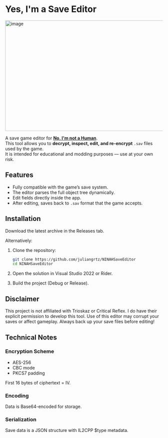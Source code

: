 # Yes, I'm a Save Editor

<img width="872" height="354" alt="image" src="https://github.com/user-attachments/assets/73490c4c-e2a9-4b42-9631-fcadf2ac7df7" />

A save game editor for **[No, I'm not a Human](https://store.steampowered.com/app/3180070/No_Im_not_a_Human/)**.  
This tool allows you to **decrypt, inspect, edit, and re-encrypt** `.sav` files used by the game.  
It is intended for educational and modding purposes — use at your own risk.

## Features

- Fully compatible with the game’s save system.
- The editor parses the full object tree dynamically.
- Edit fields directly inside the app.
- After editing, saves back to `.sav` format that the game accepts.

## Installation

Download the latest archive in the Releases tab.

Alternatively:

1. Clone the repository:
   ```bash
   git clone https://github.com/juliangrtz/NINAHSaveEditor
   cd NINAHSaveEditor
   ```
2. Open the solution in Visual Studio 2022 or Rider.

3. Build the project (Debug or Release).

## Disclaimer

This project is not affiliated with Trioskaz or Critical Reflex.
I do have their explicit permission to develop this tool.
Use of this editor may corrupt your saves or affect gameplay. Always back up your save files before editing!

## Technical Notes

### Encryption Scheme

- AES-256
- CBC mode
- PKCS7 padding

First 16 bytes of ciphertext = IV.

### Encoding

Data is Base64-encoded for storage.

### Serialization

Save data is a JSON structure with IL2CPP $type metadata.

